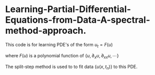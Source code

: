 # Learning-Partial-Differential-Equations-from-Data-A-spectral-method-approach.

This code is for learning PDE's of the form $u_{t}=F(u)$

where $F(u)$ is a polynomial function of $\{u,\partial_{x}u,\partial_{xx}u,\cdots\}$

The split-step method is used to to fit data $\{u(x,t_{n})\}$ to this PDE.
